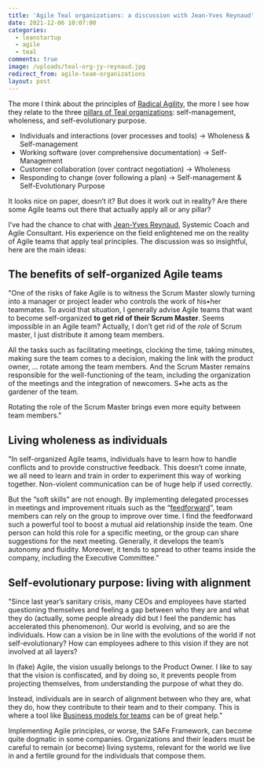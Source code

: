 ```yaml
---
title: 'Agile Teal organizations: a discussion with Jean-Yves Reynaud'
date: 2021-12-06 10:07:00
categories:
  - leanstartup
  - agile
  - teal
comments: true
image: /uploads/teal-org-jy-reynaud.jpg
redirect_from: agile-team-organizations
layout: post
---
```

The more I think about the principles of [Radical Agility](https://blog.teammood.com/radical-agility), the more I see how they relate to the three [pillars of Teal organizations](https://blog.teammood.com/liberating-leadership)\: self-management, wholeness, and self-evolutionary purpose.

* Individuals and interactions (over processes and tools) → Wholeness & Self-management
* Working software (over comprehensive documentation) → Self-Management
* Customer collaboration (over contract negotiation) → Wholeness
* Responding to change (over following a plan) → Self-management & Self-Evolutionary Purpose

It looks nice on paper, doesn’t it? But does it work out in reality? Are there some Agile teams out there that actually apply all or any pillar?

I’ve had the chance to chat with [Jean-Yves Reynaud](https://www.linkedin.com/in/jyreynaud/), Systemic Coach and Agile Consultant. His experience on the field enlightened me on the reality of Agile teams that apply teal principles. The discussion was so insightful, here are the main ideas:

## **The benefits of self-organized Agile teams**

"One of the risks of fake Agile is to witness the Scrum Master slowly turning into a manager or project leader who controls the work of his•her teammates. To avoid that situation, I generally advise Agile teams that want to become self-organized **to get rid of their Scrum Master**. Seems impossible in an Agile team? Actually, I don’t get rid of the *role* of Scrum master, I just distribute it among team members.

All the tasks such as facilitating meetings, clocking the time, taking minutes, making sure the team comes to a decision, making the link with the product owner, … rotate among the team members. And the Scrum Master remains responsible for the well-functioning of the team, including the organization of the meetings and the integration of newcomers. S•he acts as the gardener of the team.

Rotating the role of the Scrum Master brings even more equity between team members."

## **Living wholeness as individuals**

"In self-organized Agile teams, individuals have to learn how to handle conflicts and to provide constructive feedback. This doesn’t come innate, we all need to learn and train in order to experiment this way of working together. Non-violent communication can be of huge help if used correctly.

But the “soft skills” are not enough. By implementing delegated processes in meetings and improvement rituals such as the “[feedforward](https://marshallgoldsmith.com/articles/try-feedforward-instead-feedback/)”, team members can rely on the group to improve over time. I find the feedforward such a powerful tool to boost a mutual aid relationship inside the team. One person can hold this role for a specific meeting, or the group can share suggestions for the next meeting. Generally, it develops the team’s autonomy and fluidity. Moreover, it tends to spread to other teams inside the company, including the Executive Committee."

## **Self-evolutionary purpose: living with alignment**

"Since last year’s sanitary crisis, many CEOs and employees have started questioning themselves and feeling a gap between who they are and what they do (actually, some people already did but I feel the pandemic has accelerated this phenomenon). Our world is evolving, and so are the individuals. How can a vision be in line with the evolutions of the world if not self-evolutionary? How can employees adhere to this vision if they are not involved at all layers?

In (fake) Agile, the vision usually belongs to the Product Owner. I like to say that the vision is confiscated, and by doing so, it prevents people from projecting themselves, from understanding the purpose of what they do.

Instead, individuals are in search of alignment between who they are, what they do, how they contribute to their team and to their company. This is where a tool like [Business models for teams](https://www.businessmodelsforteams.com/) can be of great help."

Implementing Agile principles, or worse, the SAFe Framework, can become quite dogmatic in some companies. Organizations and their leaders must be careful to remain (or become) living systems, relevant for the world we live in and a fertile ground for the individuals that compose them.
